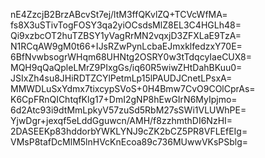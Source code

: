 nE4ZzcjB2BrzABcvSt7ej/ltM3ffQKvlZQ+TCVcWfMA=
fs8X3uSTivTogFOSY3qa2yiOCsdsMlZ8EL3C4HGLh48=
Qi9xzbcOT2huTZBSY1yVagRrMN2vqxjD3ZFXLaE9TzA=
N1RCqAW9gM0t66+IJsRZwPynLcbaEJmxklfedzxY70E=
6BfNvwbsogrWHqm68UHNtg2OSRY0w3tTdqcyIaeCUX8=
MQH9qQaQpleLMrZ9PIxgGs/iq60R5wiwZHtDahBKuu0=
JSIxZh4su8JHiRDTZCYlPetmLp15lPAUDJCnetLPsxA=
MMWDLuSxYdmx7tixcypSVoS+0H4Bmw7CvO9COlCprAs=
K6CpFRnQIChtqfKlg17+DmI2gNP8hEwGIrN6MyIpjmo=
6d2Atc93i9dtMmLpkyV57zuSd5RbM27sSWi1VLUWhPE=
YjwDgr+jexqf5eLddGguwcn/AMH/f8zzhmthDI6NzHI=
2DASEEKp83hddorbYWKLYNJ9cZK2bCZ5PR8VFLEfEIg=
VMsP8tafDcMlM5lnHVcKnEcoa89c736MUwwVKsPSblg=
